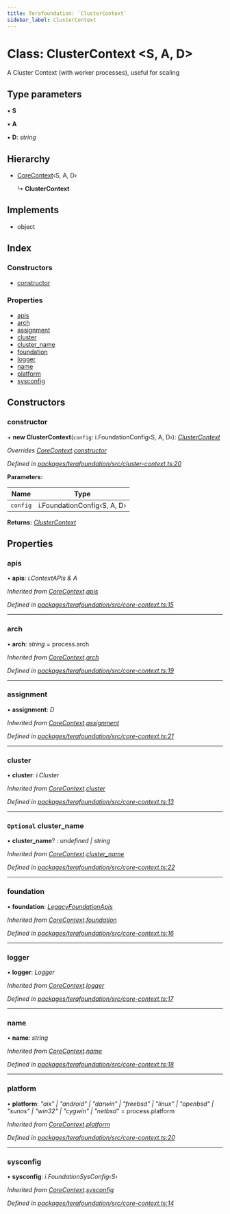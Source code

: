 ```yaml
---
title: Terafoundation: `ClusterContext`
sidebar_label: ClusterContext
---
```


# Class: ClusterContext <**S, A, D**>

A Cluster Context (with worker processes), useful for scaling

## Type parameters

▪ **S**

▪ **A**

▪ **D**: *string*

## Hierarchy

* [CoreContext](corecontext.md)‹S, A, D›

  ↳ **ClusterContext**

## Implements

* object

## Index

### Constructors

* [constructor](clustercontext.md#constructor)

### Properties

* [apis](clustercontext.md#apis)
* [arch](clustercontext.md#arch)
* [assignment](clustercontext.md#assignment)
* [cluster](clustercontext.md#cluster)
* [cluster_name](clustercontext.md#optional-cluster_name)
* [foundation](clustercontext.md#foundation)
* [logger](clustercontext.md#logger)
* [name](clustercontext.md#name)
* [platform](clustercontext.md#platform)
* [sysconfig](clustercontext.md#sysconfig)

## Constructors

###  constructor

\+ **new ClusterContext**(`config`: i.FoundationConfig‹S, A, D›): *[ClusterContext](clustercontext.md)*

*Overrides [CoreContext](corecontext.md).[constructor](corecontext.md#constructor)*

*Defined in [packages/terafoundation/src/cluster-context.ts:20](https://github.com/terascope/teraslice/blob/78714a985/packages/terafoundation/src/cluster-context.ts#L20)*

**Parameters:**

Name | Type |
------ | ------ |
`config` | i.FoundationConfig‹S, A, D› |

**Returns:** *[ClusterContext](clustercontext.md)*

## Properties

###  apis

• **apis**: *i.ContextAPIs & A*

*Inherited from [CoreContext](corecontext.md).[apis](corecontext.md#apis)*

*Defined in [packages/terafoundation/src/core-context.ts:15](https://github.com/terascope/teraslice/blob/78714a985/packages/terafoundation/src/core-context.ts#L15)*

___

###  arch

• **arch**: *string* =  process.arch

*Inherited from [CoreContext](corecontext.md).[arch](corecontext.md#arch)*

*Defined in [packages/terafoundation/src/core-context.ts:19](https://github.com/terascope/teraslice/blob/78714a985/packages/terafoundation/src/core-context.ts#L19)*

___

###  assignment

• **assignment**: *D*

*Inherited from [CoreContext](corecontext.md).[assignment](corecontext.md#assignment)*

*Defined in [packages/terafoundation/src/core-context.ts:21](https://github.com/terascope/teraslice/blob/78714a985/packages/terafoundation/src/core-context.ts#L21)*

___

###  cluster

• **cluster**: *i.Cluster*

*Inherited from [CoreContext](corecontext.md).[cluster](corecontext.md#cluster)*

*Defined in [packages/terafoundation/src/core-context.ts:13](https://github.com/terascope/teraslice/blob/78714a985/packages/terafoundation/src/core-context.ts#L13)*

___

### `Optional` cluster_name

• **cluster_name**? : *undefined | string*

*Inherited from [CoreContext](corecontext.md).[cluster_name](corecontext.md#optional-cluster_name)*

*Defined in [packages/terafoundation/src/core-context.ts:22](https://github.com/terascope/teraslice/blob/78714a985/packages/terafoundation/src/core-context.ts#L22)*

___

###  foundation

• **foundation**: *[LegacyFoundationApis](../interfaces/legacyfoundationapis.md)*

*Inherited from [CoreContext](corecontext.md).[foundation](corecontext.md#foundation)*

*Defined in [packages/terafoundation/src/core-context.ts:16](https://github.com/terascope/teraslice/blob/78714a985/packages/terafoundation/src/core-context.ts#L16)*

___

###  logger

• **logger**: *Logger*

*Inherited from [CoreContext](corecontext.md).[logger](corecontext.md#logger)*

*Defined in [packages/terafoundation/src/core-context.ts:17](https://github.com/terascope/teraslice/blob/78714a985/packages/terafoundation/src/core-context.ts#L17)*

___

###  name

• **name**: *string*

*Inherited from [CoreContext](corecontext.md).[name](corecontext.md#name)*

*Defined in [packages/terafoundation/src/core-context.ts:18](https://github.com/terascope/teraslice/blob/78714a985/packages/terafoundation/src/core-context.ts#L18)*

___

###  platform

• **platform**: *"aix" | "android" | "darwin" | "freebsd" | "linux" | "openbsd" | "sunos" | "win32" | "cygwin" | "netbsd"* =  process.platform

*Inherited from [CoreContext](corecontext.md).[platform](corecontext.md#platform)*

*Defined in [packages/terafoundation/src/core-context.ts:20](https://github.com/terascope/teraslice/blob/78714a985/packages/terafoundation/src/core-context.ts#L20)*

___

###  sysconfig

• **sysconfig**: *i.FoundationSysConfig‹S›*

*Inherited from [CoreContext](corecontext.md).[sysconfig](corecontext.md#sysconfig)*

*Defined in [packages/terafoundation/src/core-context.ts:14](https://github.com/terascope/teraslice/blob/78714a985/packages/terafoundation/src/core-context.ts#L14)*
